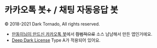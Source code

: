 # 카카오톡 봇+ / 채팅 자동응답 봇

© 2018-2021 Dark Tornado, All rights reserved.

* [만동이님이 만드신 카카오톡 봇](https://github.com/BackupDead/ScriptableKakaoBot)에서 <s>합법적으로</s> 소스 냠냠해서 만든 앱인거에요.
* [Deep Dark License](https://github.com/DarkTornado/DeepDarkLicense) Type A가 적용되어 있어요.

